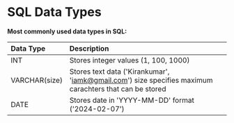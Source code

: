 # **SQL Data Types**

**Most commonly used data types in SQL:**

Data Type | Description 
:--- | :---
INT | Stores integer values (1, 100, 1000)
VARCHAR(size) | Stores text data ('Kirankumar', 'iamk@gmail.com') size specifies maximum carachters that can be stored
DATE | Stores date in 'YYYY-MM-DD' format ('2024-02-07')

